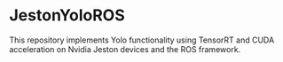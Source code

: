 # JestonYoloROS
This repository implements Yolo functionality using TensorRT and CUDA acceleration on Nvidia Jeston devices and the ROS framework.
